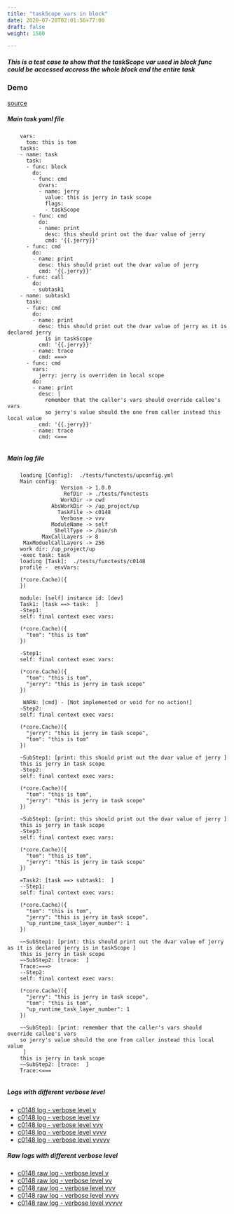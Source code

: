 ```yaml
---
title: "taskScope vars in block"
date: 2020-07-20T02:01:56+77:00
draft: false
weight: 1580

---
```


##### This is a test case to show that the taskScope var used in block func could be accessed accross the whole block and the entire task


### Demo








[source](https://github.com/upcmd/up/blob/master/tests/functests/c0148.yml)

##### Main task yaml file
```
    vars:
      tom: this is tom
    tasks:
    - name: task
      task:
      - func: block
        do:
        - func: cmd
          dvars:
          - name: jerry
            value: this is jerry in task scope
            flags:
            - taskScope
        - func: cmd
          do:
          - name: print
            desc: this should print out the dvar value of jerry
            cmd: '{{.jerry}}'
      - func: cmd
        do:
        - name: print
          desc: this should print out the dvar value of jerry
          cmd: '{{.jerry}}'
      - func: call
        do:
        - subtask1
    - name: subtask1
      task:
      - func: cmd
        do:
        - name: print
          desc: this should print out the dvar value of jerry as it is declared jerry
            is in taskScope
          cmd: '{{.jerry}}'
        - name: trace
          cmd: ===>
      - func: cmd
        vars:
          jerry: jerry is overriden in local scope
        do:
        - name: print
          desc: |
            remember that the caller's vars should override callee's vars
            so jerry's value should the one from caller instead this local value
          cmd: '{{.jerry}}'
        - name: trace
          cmd: <===
    
```
##### Main log file
```
    loading [Config]:  ./tests/functests/upconfig.yml
    Main config:
                 Version -> 1.0.0
                  RefDir -> ./tests/functests
                 WorkDir -> cwd
              AbsWorkDir -> /up_project/up
                TaskFile -> c0148
                 Verbose -> vvv
              ModuleName -> self
               ShellType -> /bin/sh
           MaxCallLayers -> 8
     MaxModuelCallLayers -> 256
    work dir: /up_project/up
    -exec task: task
    loading [Task]:  ./tests/functests/c0148
    profile -  envVars:
    
    (*core.Cache)({
    })
    
    module: [self] instance id: [dev]
    Task1: [task ==> task:  ]
    -Step1:
    self: final context exec vars:
    
    (*core.Cache)({
      "tom": "this is tom"
    })
    
    -Step1:
    self: final context exec vars:
    
    (*core.Cache)({
      "tom": "this is tom",
      "jerry": "this is jerry in task scope"
    })
    
     WARN: [cmd] - [Not implemented or void for no action!]
    -Step2:
    self: final context exec vars:
    
    (*core.Cache)({
      "jerry": "this is jerry in task scope",
      "tom": "this is tom"
    })
    
    ~SubStep1: [print: this should print out the dvar value of jerry ]
    this is jerry in task scope
    -Step2:
    self: final context exec vars:
    
    (*core.Cache)({
      "tom": "this is tom",
      "jerry": "this is jerry in task scope"
    })
    
    ~SubStep1: [print: this should print out the dvar value of jerry ]
    this is jerry in task scope
    -Step3:
    self: final context exec vars:
    
    (*core.Cache)({
      "tom": "this is tom",
      "jerry": "this is jerry in task scope"
    })
    
    =Task2: [task ==> subtask1:  ]
    --Step1:
    self: final context exec vars:
    
    (*core.Cache)({
      "tom": "this is tom",
      "jerry": "this is jerry in task scope",
      "up_runtime_task_layer_number": 1
    })
    
    ~~SubStep1: [print: this should print out the dvar value of jerry as it is declared jerry is in taskScope ]
    this is jerry in task scope
    ~~SubStep2: [trace:  ]
    Trace:===>
    --Step2:
    self: final context exec vars:
    
    (*core.Cache)({
      "jerry": "this is jerry in task scope",
      "tom": "this is tom",
      "up_runtime_task_layer_number": 1
    })
    
    ~~SubStep1: [print: remember that the caller's vars should override callee's vars
    so jerry's value should the one from caller instead this local value
     ]
    this is jerry in task scope
    ~~SubStep2: [trace:  ]
    Trace:<===
    
```


##### Logs with different verbose level
* [c0148 log - verbose level v](../../logs/c0148_v)
* [c0148 log - verbose level vv](../../logs/c0148_vv)
* [c0148 log - verbose level vvv](../../logs/c0148_vvvv)
* [c0148 log - verbose level vvvv](../../logs/c0148_vvvv)
* [c0148 log - verbose level vvvvv](../../logs/c0148_vvvvv)

##### Raw logs with different verbose level
* [c0148 raw log - verbose level v](../../reflogs/c0148_v.log)
* [c0148 raw log - verbose level vv](../../reflogs/c0148_vv.log)
* [c0148 raw log - verbose level vvv](../../reflogs/c0148_vvv.log)
* [c0148 raw log - verbose level vvvv](../../reflogs/c0148_vvvv.log)
* [c0148 raw log - verbose level vvvvv](../../reflogs/c0148_vvvvv.log)







